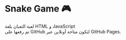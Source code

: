 # Snake Game 🎮

لعبة الثعبان بلغة HTML و JavaScript  
تم رفعها على GitHub لتكون متاحة أونلاين عبر GitHub Pages.
